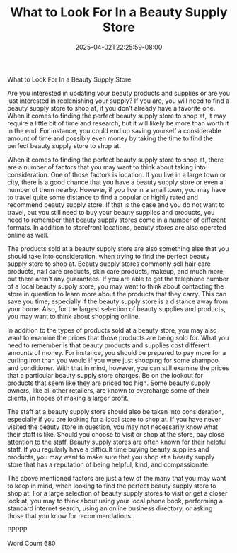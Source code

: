 ﻿---
title: "What to Look For In a Beauty Supply Store"
date: 2025-04-02T22:25:59-08:00
description: "TXT Tips for Web Success"
featured_image: "/images/TXT.jpg"
tags: ["TXT"]
---

What to Look For In a Beauty Supply Store

Are you interested in updating your beauty products and supplies or are you just interested in replenishing your supply?  If you are, you will need to find a beauty supply store to shop at, if you don’t already have a favorite one.  When it comes to finding the perfect beauty supply store to shop at, it may require a little bit of time and research, but it will likely be more than worth it in the end. For instance, you could end up saving yourself a considerable amount of time and possibly even money by taking the time to find the perfect beauty supply store to shop at.

When it comes to finding the perfect beauty supply store to shop at, there are a number of factors that you may want to think about taking into consideration.  One of those factors is location.  If you live in a large town or city, there is a good chance that you have a beauty supply store or even a number of them nearby.  However, if you live in a small town, you may have to travel quite some distance to find a popular or highly rated and recommend beauty supply store.  If that is the case and you do not want to travel, but you still need to buy your beauty supplies and products, you need to remember that beauty supply stores come in a number of different formats. In addition to storefront locations, beauty stores are also operated online as well.

The products sold at a beauty supply store are also something else that you should take into consideration, when trying to find the perfect beauty supply store to shop at. Beauty supply stores commonly sell hair care products, nail care products, skin care products, makeup, and much more, but there aren’t any guarantees.  If you are able to get the telephone number of a local beauty supply store, you may want to think about contacting the store in question to learn more about the products that they carry. This can save you time, especially if the beauty supply store is a distance away from your home. Also, for the largest selection of beauty supplies and products, you may want to think about shopping online. 

In addition to the types of products sold at a beauty store, you may also want to examine the prices that those products are being sold for. What you need to remember is that beauty products and supplies cost different amounts of money. For instance, you should be prepared to pay more for a curling iron than you would if you were just shopping for some shampoo and conditioner.  With that in mind, however, you can still examine the prices that a particular beauty supply store charges.  Be on the lookout for products that seem like they are priced too high.  Some beauty supply owners, like all other retailers, are known to overcharge some of their clients, in hopes of making a larger profit.

The staff at a beauty supply store should also be taken into consideration, especially if you are looking for a local store to shop at.  If you have never visited the beauty store in question, you may not necessarily know what their staff is like. Should you choose to visit or shop at the store, pay close attention to the staff.  Beauty supply stores are often known for their helpful staff.  If you regularly have a difficult time buying beauty supplies and products, you may want to make sure that you shop at a beauty supply store that has a reputation of being helpful, kind, and compassionate.

The above mentioned factors are just a few of the many that you may want to keep in mind, when looking to find the perfect beauty supply store to shop at.  For a large selection of beauty supply stores to visit or get a closer look at, you may to think about using your local phone book, performing a standard internet search, using an online business directory, or asking those that you know for recommendations.

PPPPP

Word Count 680

